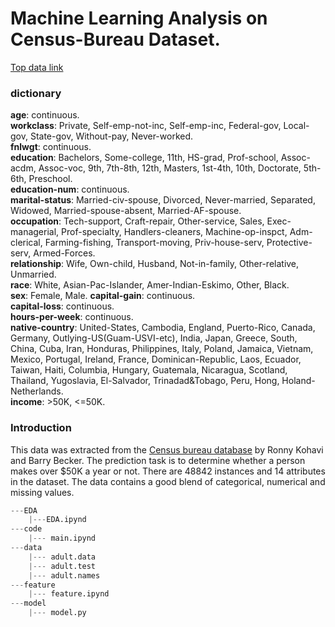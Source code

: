 # Machine Learning Analysis on Census-Bureau Dataset.

[Top data link](https://archive.ics.uci.edu/ml/datasets/census+income)

### dictionary

__age__: continuous.    
__workclass__: Private, Self-emp-not-inc, Self-emp-inc, Federal-gov, Local-gov, State-gov, Without-pay, Never-worked.   
__fnlwgt__: continuous.   
__education__: Bachelors, Some-college, 11th, HS-grad, Prof-school, Assoc-acdm, Assoc-voc, 9th, 7th-8th, 12th, Masters, 1st-4th, 10th, Doctorate, 5th-6th, Preschool.   
__education-num__: continuous.    
__marital-status__: Married-civ-spouse, Divorced, Never-married, Separated, Widowed, Married-spouse-absent, Married-AF-spouse.    
__occupation__: Tech-support, Craft-repair, Other-service, Sales, Exec-managerial, Prof-specialty, Handlers-cleaners, Machine-op-inspct, Adm-clerical, Farming-fishing, Transport-moving, Priv-house-serv, Protective-serv, Armed-Forces.   
__relationship__: Wife, Own-child, Husband, Not-in-family, Other-relative, Unmarried.   
__race__: White, Asian-Pac-Islander, Amer-Indian-Eskimo, Other, Black.    
__sex__: Female, Male.
__capital-gain__: continuous.   
__capital-loss__: continuous.   
__hours-per-week__: continuous.   
__native-country__: United-States, Cambodia, England, Puerto-Rico, Canada, Germany, Outlying-US(Guam-USVI-etc), India, Japan, Greece, South, China, Cuba, Iran, Honduras, Philippines, Italy, Poland, Jamaica, Vietnam, Mexico, Portugal, Ireland, France, Dominican-Republic, Laos, Ecuador, Taiwan, Haiti, Columbia, Hungary, Guatemala, Nicaragua, Scotland, Thailand, Yugoslavia, El-Salvador, Trinadad&Tobago, Peru, Hong, Holand-Netherlands.   
__income__: >50K, <=50K.

### Introduction
This data was extracted from the [Census bureau database](https://archive.ics.uci.edu/ml/datasets/census+income) by Ronny Kohavi and Barry Becker. The prediction task is to determine whether a person makes over $50K a year or not. There are 48842 instances and 14 attributes in the dataset. The data contains a good blend of categorical, numerical and missing values.

```python
---EDA
    |---EDA.ipynd
---code
    |--- main.ipynd
---data
    |--- adult.data
    |--- adult.test
    |--- adult.names
---feature
    |--- feature.ipynd
---model
    |--- model.py
```
